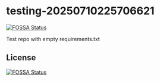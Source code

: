# testing-20250710225706621
[![FOSSA Status](https://app.fossa.com/api/projects/git%2Bgithub.com%2Fkirogum%2Ftesting-20250710225706621.svg?type=shield)](https://app.fossa.com/projects/git%2Bgithub.com%2Fkirogum%2Ftesting-20250710225706621?ref=badge_shield)

Test repo with empty requirements.txt


## License
[![FOSSA Status](https://app.fossa.com/api/projects/git%2Bgithub.com%2Fkirogum%2Ftesting-20250710225706621.svg?type=large)](https://app.fossa.com/projects/git%2Bgithub.com%2Fkirogum%2Ftesting-20250710225706621?ref=badge_large)